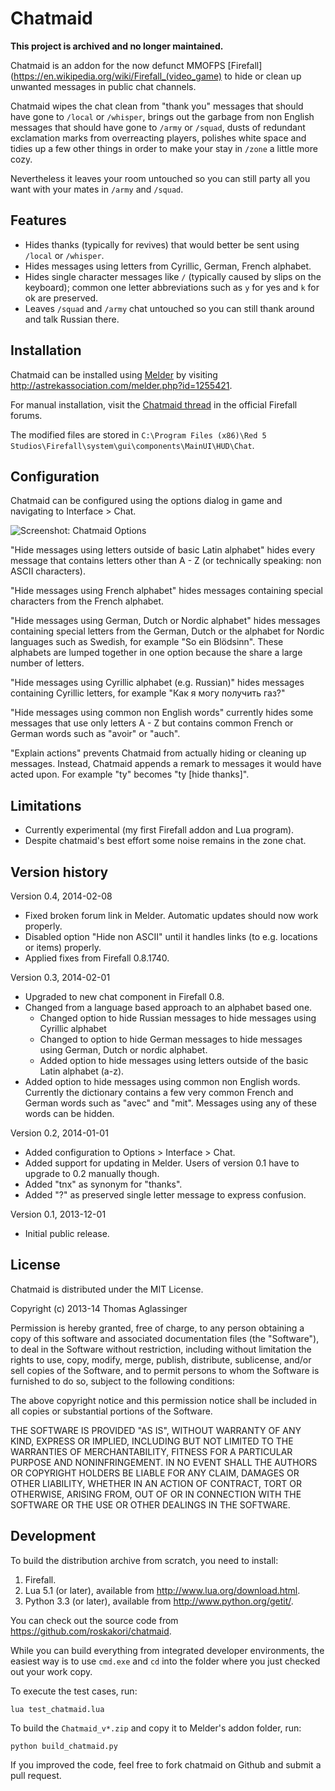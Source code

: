 Chatmaid
========

**This project is archived and no longer maintained.**

Chatmaid is an addon for the now defunct MMOFPS 
[Firefall](https://en.wikipedia.org/wiki/Firefall_(video_game) to hide or 
clean up unwanted messages in public chat channels.

Chatmaid wipes the chat clean from "thank you" messages that should have gone
to `/local` or `/whisper`, brings out the garbage from non English messages
that should have gone to `/army` or `/squad`, dusts of redundant exclamation
marks from overreacting players, polishes white space and tidies up a few
other things in order to make your stay in `/zone` a little more cozy.

Nevertheless it leaves your room untouched so you can still party all you want
with your mates in `/army` and `/squad`.


Features
--------

* Hides thanks (typically for revives) that would better be sent using
  `/local` or `/whisper`.
* Hides messages using letters from Cyrillic, German, French alphabet.
* Hides single character messages like `/` (typically caused by slips on the
  keyboard); common one letter abbreviations such as `y` for yes and `k` for
  ok are preserved.
* Leaves `/squad` and `/army` chat untouched so you can still thank around and
  talk Russian there.


Installation
------------

Chatmaid can be installed using
[Melder](http://forums.firefallthegame.com/community/threads/addon-manager-melder.52327/)
by visiting <http://astrekassociation.com/melder.php?id=1255421>.

For manual installation, visit the
[Chatmaid thread](http://forums.firefallthegame.com/community/threads/2868821/)
in the official Firefall forums.

The modified files are stored in 
`C:\Program Files (x86)\Red 5 Studios\Firefall\system\gui\components\MainUI\HUD\Chat`.


Configuration
-------------

Chatmaid can be configured using the options dialog in game and navigating to
Interface > Chat. 

![Screenshot: Chatmaid Options](chatmaid_options.png)

"Hide messages using letters outside of basic Latin alphabet" hides every
message that contains letters other than A - Z (or technically speaking: non
ASCII characters).

"Hide messages using French alphabet" hides messages containing special
characters from the French alphabet.

"Hide messages using German, Dutch or Nordic alphabet" hides messages
containing special letters from the German, Dutch or the alphabet for Nordic
languages such as Swedish, for example "So ein Blödsinn". These alphabets are
lumped together in one option because the share a large number of letters.

"Hide messages using Cyrillic alphabet (e.g. Russian)" hides messages
containing Cyrillic letters, for example "Как я могу получить газ?"

"Hide messages using common non English words" currently hides some messages
that use only letters A - Z but contains common French or German words such
as "avoir" or "auch".

"Explain actions" prevents Chatmaid from actually hiding or cleaning up
messages. Instead, Chatmaid appends a remark to messages it would have
acted upon. For example "ty" becomes "ty [hide thanks]".


Limitations
-----------
* Currently experimental (my first Firefall addon and Lua program).
* Despite chatmaid's best effort some noise remains in the zone chat.


Version history
---------------

Version 0.4, 2014-02-08
* Fixed broken forum link in Melder. Automatic updates should now work
  properly.
* Disabled option "Hide non ASCII" until it handles links (to e.g. locations
  or items) properly.
* Applied fixes from Firefall 0.8.1740.

Version 0.3, 2014-02-01
* Upgraded to new chat component in Firefall 0.8.
* Changed from a language based approach to an alphabet based one.
  * Changed option to hide Russian messages to hide messages using Cyrillic
    alphabet
  * Changed to option to hide German messages to hide messages using German,
    Dutch or nordic alphabet.
  * Added option to hide messages using letters outside of the basic Latin
    alphabet (a-z).
* Added option to hide messages using common non English words. Currently
  the dictionary contains a few very common French and German words such as
  "avec" and "mit". Messages using any of these words can be hidden.

Version 0.2, 2014-01-01
* Added configuration to Options > Interface > Chat.
* Added support for updating in Melder. Users of version 0.1 have to upgrade
  to 0.2 manually though.
* Added "tnx" as synonym for "thanks".
* Added "?" as preserved single letter message to express confusion.

Version 0.1, 2013-12-01
* Initial public release.


License
-------

Chatmaid is distributed under the MIT License.

Copyright (c) 2013-14 Thomas Aglassinger

Permission is hereby granted, free of charge, to any person obtaining a copy
of this software and associated documentation files (the "Software"), to deal
in the Software without restriction, including without limitation the rights
to use, copy, modify, merge, publish, distribute, sublicense, and/or sell
copies of the Software, and to permit persons to whom the Software is
furnished to do so, subject to the following conditions:

The above copyright notice and this permission notice shall be included in
all copies or substantial portions of the Software.

THE SOFTWARE IS PROVIDED "AS IS", WITHOUT WARRANTY OF ANY KIND, EXPRESS OR
IMPLIED, INCLUDING BUT NOT LIMITED TO THE WARRANTIES OF MERCHANTABILITY,
FITNESS FOR A PARTICULAR PURPOSE AND NONINFRINGEMENT. IN NO EVENT SHALL THE
AUTHORS OR COPYRIGHT HOLDERS BE LIABLE FOR ANY CLAIM, DAMAGES OR OTHER
LIABILITY, WHETHER IN AN ACTION OF CONTRACT, TORT OR OTHERWISE, ARISING FROM,
OUT OF OR IN CONNECTION WITH THE SOFTWARE OR THE USE OR OTHER DEALINGS IN
THE SOFTWARE.


Development
-----------

To build the distribution archive from scratch, you need to install:

1. Firefall.
2. Lua 5.1 (or later), available from <http://www.lua.org/download.html>.
3. Python 3.3 (or later), available from <http://www.python.org/getit/>.

You can check out the source code from
<https://github.com/roskakori/chatmaid>.

While you can build everything from integrated developer environments, the
easiest way is to use `cmd.exe` and `cd` into the folder where you just
checked out your work copy.

To execute the test cases, run:
```
lua test_chatmaid.lua
```

To build the `Chatmaid_v*.zip` and copy it to Melder's addon folder, run:
```
python build_chatmaid.py
```

If you improved the code, feel free to fork chatmaid on Github and submit a
pull request.
